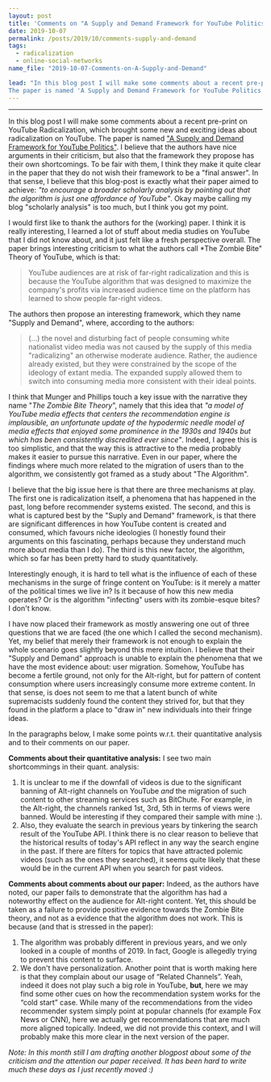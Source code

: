 ```yaml
---
layout: post
title: 'Comments on "A Supply and Demand Framework for YouTube Politics"'
date: 2019-10-07
permalink: /posts/2019/10/comments-supply-and-demand
tags:
  - radicalization
  - online-social-networks
name_file: "2019-10-07-Comments-on-A-Supply-and-Demand"

lead: "In this blog post I will make some comments about a recent pre-print on YouTube Radicalization, which brought some new and exciting ideas about radicalization on YouTube.
The paper is named 'A Supply and Demand Framework for YouTube Politics'."
---
```


---

In this blog post I will make some comments about a recent pre-print on YouTube Radicalization, which brought some new and exciting ideas about radicalization on YouTube.
The paper is named ["A Supply and Demand Framework for YouTube Politics"](https://osf.io/73jys/).
I believe that the authors have nice arguments in their criticism, but also that the framework they propose has their own shortcomings.
To be fair with them, I think they make it quite clear in the paper that they do not wish their framework to be a "final answer".
In that sense, I believe that this blog-post is exactly what their paper aimed to achieve:
*"to encourage a broader scholarly analysis by pointing out that the algorithm is just one affordance of YouTube"*.
Okay maybe calling my blog "scholarly analysis" is too much, but I think you got my point.

I would first like to thank the authors for the (working) paper. 
I think it is really interesting, I learned a lot of stuff about media studies on YouTube that I did not know about, and it just felt like a fresh perspective overall.
The paper brings interesting criticism to what the authors call *The Zombie Bite" Theory of YouTube, 
 which is that:

 > YouTube audiences are at risk of far-right radicalization and this is because the YouTube algorithm that was  designed  to  maximize  the  company's  profits  via  increased  audience  time  on  the platform has learned to show people far-right videos.

The authors then propose an interesting framework, which they name "Supply and Demand", where, according to the authors:

> (...) the novel and disturbing fact of people consuming white nationalist video media was not caused by the supply of this media "radicalizing" an otherwise moderate  audience. Rather, the  audience  already  existed,  but  they  were  constrained by the scope of the ideology of extant media.  The expanded supply allowed them to switch into consuming media more consistent with their ideal points.

I think that Munger and Phillips touch a key issue with the narrative they name "*The Zombie Bite Theory*", namely that this idea that *"a model of YouTube media effects that centers the recommendation engine is implausible, an unfortunate update of the hypodermic needle model of media effects that enjoyed some prominence in the 1930s and 1940s but which has been consistently discredited ever since"*.
Indeed, I agree this is too simplistic, and that the way this is attractive to the media probably makes it easier to pursue this narrative.
Even in our paper, where the findings where much more related to the migration of users than to the algorithm, we consistently got framed as a study about "The Algorithm".

I believe that the big issue here is that there are three mechanisms at play.
The first one is radicalization itself, a phenomena that has happened in the past, long before recommender systems existed.
The second, and this is what is captured best by the "Suply and Demand" framework, is that there are significant differences in how YouTube content is created and consumed, which favours niche ideologies (I honestly found their arguments on this fascinating, perhaps because they understand much more about media than I do).
The third is this new factor, the algorithm, which so far has been pretty hard to study quantitatively.

Interestingly enough, it is hard to tell what is the influence of each of these mechanisms in the surge of fringe content on YouTube:
is it merely a matter of the political times we live in? 
Is it because of how this new media operates? 
Or is the algorithm "infecting" users with its zombie-esque bites?
I don't know.

I have now placed their framework as mostly answering one out of three questions that we are faced (the one which I called the second mechanism).
Yet, my belief that merely their framework is not enough to explain the whole scenario goes slightly beyond this mere intuition.
I believe that their "Supply and Demand" approach is unable to explain the phenomena that we have the most evidence about: user migration.
Somehow, YouTube has become a fertile ground, not only for the Alt-right, but for pattern of content consumption where users increasingly consume more extreme content.
In that sense, is does not seem to me that a latent bunch of white supremacists suddenly found the content they strived for, but that they found in the platform a place to "draw in" new individuals into their fringe ideas.

In the paragraphs below, I make some points w.r.t. their quantitative analysis and to their comments on our paper.

**Comments about their quantitative analysis:** I see two main shortcommings in their quant. analysis: 
1) It is unclear to me if the downfall of videos is due to the significant banning of Alt-right channels on YouTube *and* the migration of such content to other streaming services such as BitChute.
For example, in the Alt-right, the channels ranked 1st, 3rd, 5th in terms of views were banned. Would be interesting if they compared their sample with mine :).
2)  Also, they evaluate the search in previous years by tinkering the search result of the YouTube API.
I think there is no clear reason to believe that the historical results of today's API reflect in any way the search engine in the past. If there are filters for topics that have attracted polemic videos (such as the ones they searched), it seems quite likely that these would be in the current API when you search for past videos.

**Comments about comments about our paper:**
Indeed, as the authors have noted, our paper fails to demonstrate that the algorithm has had a noteworthy effect on the audience for Alt-right content.
Yet, this should be taken as a failure to provide positive evidence towards the Zombie Bite theory, and not as a evidence that the algorithm does not work. This is because (and that is stressed in the paper):
1) The algorithm was probably different in previous years, and we only looked in a couple of months of 2019. In fact, Google is allegedly trying to prevent this content to surface.
2) We don't have personalization.
Another point that is worth making here is that they complain about our usage of “Related Channels”.
Yeah, indeed it does not play such a big role in YouTube, **but**, here we may find some other cues on how the recommendation system works for the “cold start” case.
While many of the recommendations from the video recommender system simply point at popular channels (for example Fox News or CNN), here we actually get recommendations that are much more aligned topically.
Indeed, we did not provide this context, and I will probably make this more clear in the next version of the paper.

*Note: In this month still I am drafting another blogpost about some of the criticism and the attention our paper received. 
It has been hard to write much these days as I just recently moved :)*